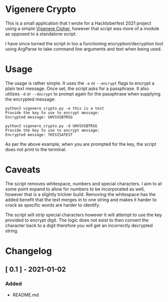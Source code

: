 # Vigenere Crypto
This is a small application that I wrote for a Hacktoberfest 2021 project using a simple [Vigenere Cipher](https://en.wikipedia.org/wiki/Vigen%C3%A8re_cipher), however that script was more of a module as opposed to a standalone script.

I have since turned the script in too a functioning encryption/decryption tool using ArgParse to take command line arguments and text when being used.

# Usage
The usage is rather simple. It uses the `-e` or `--encrypt` flags to encrypt a plain text message. Once set, the script asks for a passphrase. It also utilizes `-d` or `--decrypt` to prompt again for the passphrase when supplying the encrypted message:

```
python3 vigenere_crypto.py -e this is a test
Provide the key to use to encrypt message:
Encrypted message: UHVSVSBTRSG

python3 vigenere_crypto.py -d UHVSVSBTRSG
Provide the key to use to encrypt message:
Encrypted message: THISISATEST
```

As per the above example, when you are prompted for the key, the script does not print to the terminal.

# Caveats
The script removes whitespace, numbers and special characters. I aim to at some point expand to allow for numbers to be incorporated as well, however that is a slightly trickier build. Removing the whitespace has the added benefit that the text merges in to one string and makes it harder to crack as specific words are harder to identify.

The script will strip special characters however it will attempt to use the key provided to encrypt digit. The logic does not exist to then convert the character back to a digit therefore you will get an incorrectly decrypted string.

# Changelog
## [ 0.1 ] - 2021-01-02
### Added
- README.md
